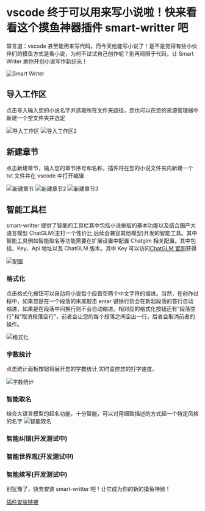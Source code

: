 # vscode 终于可以用来写小说啦！快来看看这个摸鱼神器插件 smart-writter 吧

常言道：vscode 甚至能用来写代码。而今天他能写小说了！是不是觉得有些小伙伴们的摸鱼方式是看小说，为何不试试自己创作呢？别再局限于代码，让 Smart Writer 助你开创小说写作新纪元！

![Smart Writer](https://raw.githubusercontent.com/blackteam-xingyu/smart-writter/master/doc/image/editer.png)

## 导入工作区

点击导入输入您的小说名字并选取所在文件夹路径，您也可以在您的资源管理器中新建一个空文件夹并选定

![导入工作区](https://raw.githubusercontent.com/blackteam-xingyu/smart-writter/master/doc/image/import.png)
![导入工作区2](https://raw.githubusercontent.com/blackteam-xingyu/smart-writter/master/doc/image/import-2.png)

## 新建章节

点击新建章节，输入您的章节序号和名称，插件将在您的小说文件夹内新建一个 txt 文件并在 vscode 中打开编辑

![新建章节](https://raw.githubusercontent.com/blackteam-xingyu/smart-writter/master/doc/image/new.png)
![新建章节2](https://raw.githubusercontent.com/blackteam-xingyu/smart-writter/master/doc/image/new-2.png)
![新建章节3](https://raw.githubusercontent.com/blackteam-xingyu/smart-writter/master/doc/image/new-3.png)

## 智能工具栏

smart-writter 提供了智能的工具栏其中包括小说排版的基本功能以及结合国产大语言模型 ChatGLM(主打一个性价比,后续会兼容其他模型)开发的智能工具。其中智能工具例如智能取名等功能需要在扩展设置中配置 Chatglm 相关配置。其中包括，Key、Api 地址以及 ChatGLM 版本。其中 Key 可以访问[ChatGLM 官网](https://open.bigmodel.cn/overview 'ChatGLM官网')获得

![配置](https://raw.githubusercontent.com/blackteam-xingyu/smart-writter/master/doc/image/setting.png)

### 格式化

点击格式化按钮可以自动将小说每个段首空两个中文字符的缩进。当然，在创作过程中，如果您是在一个段落的末尾敲击 enter 键换行则会在新起段落的首行自动缩进，如果是在段落中间换行则不会自动缩进。相对应的格式化按钮还有“段落空行”和“取消段落空行”，前者会让您的每个段落之间空出一行，后者会取消前者的操作。

![格式化](https://raw.githubusercontent.com/blackteam-xingyu/smart-writter/master/doc/image/formate.png)

### 字数统计

点击统计面板按钮将展开您的字数统计,实时监控您的打字速度。

![字数统计](https://raw.githubusercontent.com/blackteam-xingyu/smart-writter/master/doc/image/detail.png)

### 智能取名

结合大语言模型的起名功能，十分智能，可以对用细致描述的方式起一个特定风格的名字
![智能取名](https://raw.githubusercontent.com/blackteam-xingyu/smart-writter/master/doc/image/named.png)

### 智能纠错(开发测试中)

### 智能世界观(开发测试中)

### 智能续写(开发测试中)

别犹豫了，快去安装 smart-writter 吧！让它成为你的新的摸鱼神器！

[插件安装链接](https://marketplace.visualstudio.com/items?itemName=tangxy.smart-writter)
